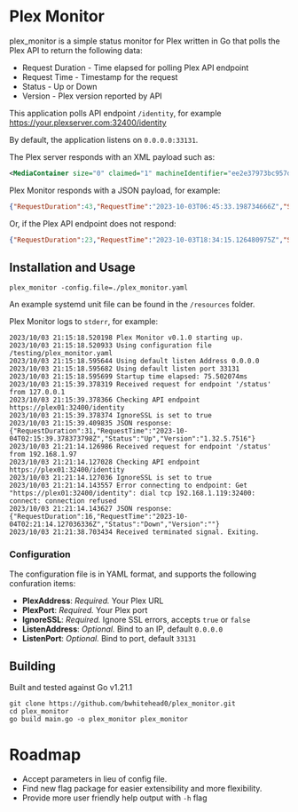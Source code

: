 # Plex Monitor

plex_monitor is a simple status monitor for Plex written in Go that polls the Plex API to return the following data:

- Request Duration - Time elapsed for polling Plex API endpoint
- Request Time - Timestamp for the request
- Status - Up or Down
- Version - Plex version reported by API

This application polls API endpoint `/identity`, for example https://your.plexserver.com:32400/identity

By default, the application listens on `0.0.0.0:33131`.

The Plex server responds with an XML payload such as:

```xml
<MediaContainer size="0" claimed="1" machineIdentifier="ee2e37973bc957d96a81bad551adef994763b651" version="1.32.5.7516-8f4248874"> </MediaContainer>
```

Plex Monitor responds with a JSON payload, for example:

```json
{"RequestDuration":43,"RequestTime":"2023-10-03T06:45:33.198734666Z","Status":"Up","Version":"1.32.5.7516"}
```

Or, if the Plex API endpoint does not respond:

```json
{"RequestDuration":23,"RequestTime":"2023-10-03T18:34:15.126480975Z","Status":"Down","Version":""}
```

## Installation and Usage

`plex_monitor -config.file=./plex_monitor.yaml`

An example systemd unit file can be found in the `/resources` folder.

Plex Monitor logs to `stderr`, for example:

```
2023/10/03 21:15:18.520198 Plex Monitor v0.1.0 starting up.
2023/10/03 21:15:18.520933 Using configuration file /testing/plex_monitor.yaml
2023/10/03 21:15:18.595644 Using default listen Address 0.0.0.0
2023/10/03 21:15:18.595682 Using default listen port 33131
2023/10/03 21:15:18.595699 Startup time elapsed: 75.502074ms
2023/10/03 21:15:39.378319 Received request for endpoint '/status' from 127.0.0.1
2023/10/03 21:15:39.378366 Checking API endpoint https://plex01:32400/identity
2023/10/03 21:15:39.378374 IgnoreSSL is set to true
2023/10/03 21:15:39.409835 JSON response: {"RequestDuration":31,"RequestTime":"2023-10-04T02:15:39.378373798Z","Status":"Up","Version":"1.32.5.7516"}
2023/10/03 21:21:14.126986 Received request for endpoint '/status' from 192.168.1.97
2023/10/03 21:21:14.127028 Checking API endpoint https://plex01:32400/identity
2023/10/03 21:21:14.127036 IgnoreSSL is set to true
2023/10/03 21:21:14.143557 Error connecting to endpoint: Get "https://plex01:32400/identity": dial tcp 192.168.1.119:32400: connect: connection refused
2023/10/03 21:21:14.143627 JSON response: {"RequestDuration":16,"RequestTime":"2023-10-04T02:21:14.127036336Z","Status":"Down","Version":""}
2023/10/03 21:21:38.703434 Received terminated signal. Exiting.
```

### Configuration

The configuration file is in YAML format, and supports the following confuration items:

- **PlexAddress**: *Required.* Your Plex URL
- **PlexPort**: *Required.* Your Plex port
- **IgnoreSSL**: *Required.* Ignore SSL errors, accepts `true` or `false`
- **ListenAddress**: *Optional.* Bind to an IP, default `0.0.0.0`
- **ListenPort**: *Optional.* Bind to port, default `33131`


## Building

Built and tested against Go v1.21.1

```
git clone https://github.com/bwhitehead0/plex_monitor.git
cd plex_monitor
go build main.go -o plex_monitor plex_monitor
```
# Roadmap

- Accept parameters in lieu of config file.
- Find new flag package for easier extensibility and more flexibility.
- Provide more user friendly help output with `-h` flag
